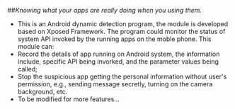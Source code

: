 ##_Knowing what your apps are really doing when you using them._
- This is an Android dynamic detection program, the module is developed based on Xposed Framework. The program could monitor the status of system API invoked by the running apps on the moble phone. This module can:
- Record the details of app running on Android system, the information include, specific API being invorked, and the parameter values being called;
- Stop the suspicious app getting the personal information without user's permission, e.g., sending message secretly, turning on the camera background, etc.
- To be modified for more features...
